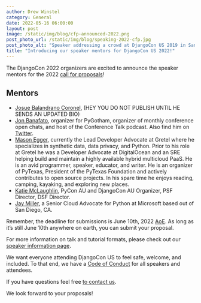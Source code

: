 ```yaml
---
author: Drew Winstel
category: General
date: 2022-05-16 06:00:00
layout: post
image: /static/img/blog/cfp-announced-2022.png
post_photo_url: /static/img/blog/speaking-2022-cfp.jpg
post_photo_alt: "Speaker addressing a crowd at DjangoCon US 2019 in San Diego"
title: "Introducing our speaker mentors for DjangoCon US 2022!"
---
```


The DjangoCon 2022 organizers are excited to announce the speaker mentors for the 2022 [call for proposals](https://pretalx.com/djangocon-2022/cfp)!

## Mentors
- [Josue Balandrano Coronel](mailto:josuebc@defna.org), (HEY YOU DO NOT PUBLISH UNTIL HE SENDS AN UPDATED BIO)
- [Jon Banafato](mailto:jon@jonafato.com), organizer for PyGotham, organizer of monthly conference open chats, and host of the Conference Talk podcast. Also find him on [Twitter](https://twitter.com/jonafato).
- [Mason Egger](mailto:mason@masonegger.com), currently the Lead Developer Advocate at Gretel where he specializes in synthetic data, data privacy, and Python. Prior to his role at Gretel he was a Developer Advocate at DigitalOcean and an SRE helping build and maintain a highly available hybrid multicloud PaaS. He is an avid programmer, speaker, educator, and writer. He is an organizer of PyTexas, President of the PyTexas Foundation and actively contributes to open source projects. In his spare time he enjoys reading, camping, kayaking, and exploring new places.
- [Katie McLaughlin](mailto:katie@glasnt.com), PyCon AU and DjangoCon AU Organizer, PSF Director, DSF Director.
- [Jay Miller](mailto:kjaymiller@gmail.com), a Senior Cloud Advocate for Python at Microsoft based out of San Diego, CA.

Remember, the deadline for submissions is June 10th, 2022 [AoE](https://time.is/compare/0000_10_June_2022_in_Anywhere_on_Earth). As long as it’s still June 10th anywhere on earth, you can submit your proposal.

For more information on talk and tutorial formats, please check out our [speaker information page](https://2022.djangocon.us/speaking/).

We want everyone attending DjangoCon US to feel safe, welcome, and included. To that end, we have a [Code of Conduct](https://2022.djangocon.us/conduct/) for all speakers and attendees.

If you have questions feel free [to contact us](mailto:hello@djangocon.us).

We look forward to your proposals!
